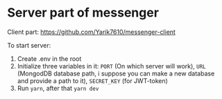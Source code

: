 # Server part of messenger

Client part: https://github.com/Yarik7610/messenger-client

To start server:
1. Create .env in the root
2. Initialize three variables in it: `PORT` (On which server will work), `URL` (MongodDB database path, i suppose you can make a new database and provide a path to it), `SECRET_KEY` (for JWT-token)
3. Run ```yarn```, after that ```yarn dev```

